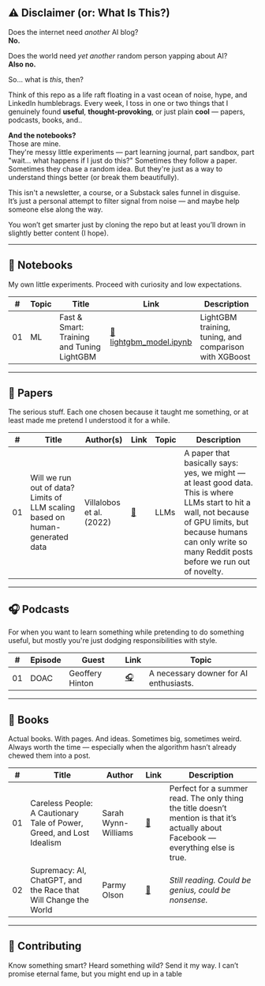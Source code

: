 ## ⚠️ Disclaimer (or: What Is This?)

Does the internet need *another* AI blog?  
**No.**

Does the world need *yet another* random person yapping about AI?  
**Also no.**

So... what is *this*, then?

Think of this repo as a life raft floating in a vast ocean of noise, hype, and LinkedIn humblebrags. Every week, I toss in one or two things that I genuinely found **useful**, **thought-provoking**, or just plain **cool** — papers, podcasts, books, and..

**And the notebooks?**  
Those are mine.  
They're messy little experiments — part learning journal, part sandbox, part "wait... what happens if I just do this?" Sometimes they follow a paper. Sometimes they chase a random idea. But they're just as a way to understand things better (or break them beautifully).

This isn't a newsletter, a course, or a Substack sales funnel in disguise.  
It’s just a personal attempt to filter signal from noise — and maybe help someone else along the way.

You won’t get smarter just by cloning the repo but at least you’ll drown in slightly better content (I hope).

---

## 🧪 Notebooks

My own little experiments. Proceed with curiosity and low expectations.

| #   | Topic | Title                                      | Link                                                          | Description                                       |
|-----|-------|--------------------------------------------|---------------------------------------------------------------|---------------------------------------------------|
| 01  | ML    | Fast & Smart: Training and Tuning LightGBM | [🔬 lightgbm_model.ipynb](notebooks/lightgbm_model.ipynb)  | LightGBM training, tuning, and comparison with XGBoost |

---

## 🧠 Papers

The serious stuff. Each one chosen because it taught me something, or at least made me pretend I understood it for a while.

| #   | Title                                                                 | Author(s)             | Link                                                        | Topic | Description |
|------|-----------------------------------------------------------------------|------------------------|-------------------------------------------------------------|-------|-------------|
| 01   | Will we run out of data? Limits of LLM scaling based on human-generated data | Villalobos et al. (2022) | [🔗](https://arxiv.org/abs/2211.04325)                    | LLMs  | A paper that basically says: yes, we might — at least good data. This is where LLMs start to hit a wall, not because of GPU limits, but because humans can only write so many Reddit posts before we run out of novelty. |

---

## 🎧 Podcasts

For when you want to learn something while pretending to do something useful, but mostly you're just dodging responsibilities with style.

| #   | Episode | Guest           | Link                                                                 | Topic                             |
|-----|---------|------------------|----------------------------------------------------------------------|-----------------------------------|
| 01  | DOAC    | Geoffery Hinton  | [🎧](https://open.spotify.com/episode/4X7dO0FuglP7yTm0kBAc50)        | A necessary downer for AI enthusiasts. |

---

## 📘 Books

Actual books. With pages. And ideas. Sometimes big, sometimes weird. Always worth the time — especially when the algorithm hasn’t already chewed them into a post.

| #   | Title                                                                                  | Author              | Link                                                                                   | Description |
|------|----------------------------------------------------------------------------------------|---------------------|----------------------------------------------------------------------------------------|-------------|
| 01   | Careless People: A Cautionary Tale of Power, Greed, and Lost Idealism                | Sarah Wynn-Williams | [📘](https://www.amazon.es/Careless-People-Cautionary-Power-Idealism/dp/1250391237)   | Perfect for a summer read. The only thing the title doesn’t mention is that it’s actually about Facebook — everything else is true. |
| 02   | Supremacy: AI, ChatGPT, and the Race that Will Change the World                      | Parmy Olson         | [📘](https://www.amazon.es/Supremacy-ChatGPT-Change-World-English-ebook/dp/B0CLJTMF84) | *Still reading. Could be genius, could be nonsense.* |

---

## 🤝 Contributing

Know something smart? Heard something wild? Send it my way. I can’t promise eternal fame, but you might end up in a table
